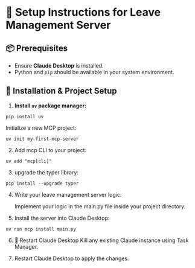 # 🚀 Setup Instructions for Leave Management Server

## 📦 Prerequisites
- Ensure **Claude Desktop** is installed.
- Python and `pip` should be available in your system environment.

## 🧪 Installation & Project Setup

1. **Install `uv` package manager:**
```
pip install uv
```
Initialize a new MCP project:

```
uv init my-first-mcp-server
```
2. Add mcp CLI to your project:

```
uv add "mcp[cli]"
```

3.  upgrade the typer library:


```
pip install --upgrade typer
```

4. Write your leave management server logic:

    Implement your logic in the main.py file inside your project directory.

5. Install the server into Claude Desktop:


```
uv run mcp install main.py
```

6. 🔄 Restart Claude Desktop
Kill any existing Claude instance using Task Manager.

7. Restart Claude Desktop to apply the changes.